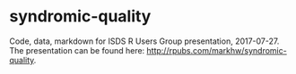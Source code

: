 # syndromic-quality
Code, data, markdown for ISDS R Users Group presentation, 2017-07-27. The presentation can be found here: http://rpubs.com/markhw/syndromic-quality.
